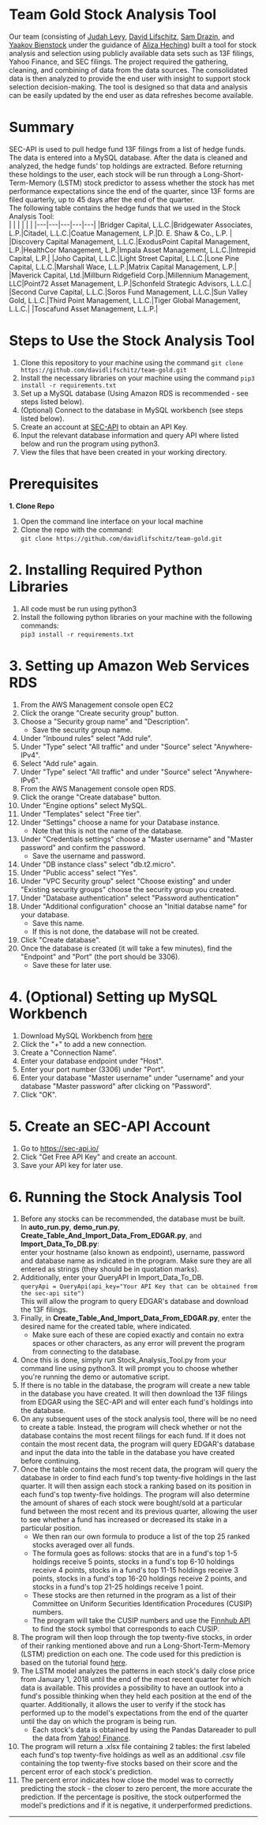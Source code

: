 # Team Gold Stock Analysis Tool
Our team (consisting of [Judah Levy](https://github.com/JudahILevy), [David Lifschitz](https://github.com/davidlifschitz), [Sam Drazin](https://github.com/sam-drazin), and [Yaakov Bienstock](https://github.com/yaakovbienstock) under the guidance of [Aliza Heching](https://www.linkedin.com/in/aliza-heching-5206116)) built a tool for stock analysis and selection using publicly available data sets such as 13F filings, Yahoo Finance, and SEC filings. The project required the gathering, cleaning, and combining of data from the data sources.  The consolidated data is then analyzed to provide the end user with insight to support stock selection decision-making. The tool is designed so that data and analysis can be easily updated by the end user as data refreshes become available.

# Summary
SEC-API is used to pull hedge fund 13F filings from a list of hedge funds. The data is entered into a MySQL database. After the data is cleaned and analyzed, the hedge funds' top holdings are extracted. Before returning these holdings to the user, each stock will be run through a Long-Short-Term-Memory (LSTM) stock predictor to assess whether the stock has met performance expectations since the end of the quarter, since 13F forms are filed quarterly, up to 45 days after the end of the quarter. <br />
The following table contains the hedge funds that we used in the Stock Analysis Tool: <br />
|   |   |   |   |   |
|---|---|---|---|---|
|Bridger Capital, L.L.C.|Bridgewater Associates, L.P.|Citadel, L.L.C.|Coatue Management, L.P.|D. E. Shaw & Co., L.P. |
|Discovery Capital Management, L.L.C.|ExodusPoint Capital Management, L.P.|HealthCor Management, L.P.|Impala Asset Management, L.L.C.|Intrepid Capital, L.P.|
|Joho Capital, L.L.C.|Light Street Capital, L.L.C.|Lone Pine Capital, L.L.C.|Marshall Wace, L.L.P.|Matrix Capital Management, L.P.|
|Maverick Capital, Ltd.|Millburn Ridgefield Corp.|Millennium Management, LLC|Point72 Asset Management, L.P.|Schonfeld Strategic Advisors, L.L.C.|
|Second Curve Capital, L.L.C.|Soros Fund Management, L.L.C.|Sun Valley Gold, L.L.C.|Third Point Management, L.L.C.|Tiger Global Management, L.L.C.|
|Toscafund Asset Management, L.L.P.|

# Steps to Use the Stock Analysis Tool
1. Clone this repository to your machine using the command ```git clone https://github.com/davidlifschitz/team-gold.git```
2. Install the necessary libraries on your machine using the command ```pip3 install -r requirements.txt```
3. Set up a MySQL database (Using Amazon RDS is recommended - see steps listed below).
4. (Optional) Connect to the database in MySQL workbench (see steps listed below).
5. Create an account at [SEC-API](https://sec-api.io/) to obtain an API Key.
6. Input the relevant database information and query API where listed below and run the program using python3.
7. View the files that have been created in your working directory.

# Prerequisites 
**1. Clone Repo**
1. Open the command line interface on your local machine
2. Clone the repo with the command: <br />
    ```git clone https://github.com/davidlifschitz/team-gold.git```

# 2. Installing Required Python Libraries
1. All code must be run using python3<br />
2. Install the following python libraries on your machine with the following commands:<br />
    ```pip3 install -r requirements.txt```<br />

# 3. Setting up Amazon Web Services RDS
1. From the AWS Management console open EC2<br />
2. Click the orange "Create security group" button.<br />
3. Choose a "Security group name" and "Description".<br />
    * Save the security group name.<br />
4. Under "Inbound rules" select "Add rule".<br />
5. Under "Type" select "All traffic" and under "Source" select "Anywhere-IPv4".<br />
6. Select "Add rule" again.<br />
7. Under "Type" select "All traffic" and under "Source" select "Anywhere-IPv6".<br />
8. From the AWS Management console open RDS.<br />
9. Click the orange "Create database" button.<br />
10. Under "Engine options" select MySQL.<br />
11. Under "Templates" select "Free tier".<br />
12. Under "Settings" choose a name for your Database instance.<br />
    * Note that this is not the name of the database.<br />
13. Under "Credentials settings" choose a "Master username" and "Master password" and confirm the password.<br />
    * Save the username and password.<br />
14. Under "DB instance class" select "db.t2.micro".<br />
15. Under "Public access" select "Yes".<br />
16. Under "VPC Security group" select "Choose existing" and under "Existing security groups" choose the security group you created.<br />
17. Under "Database authentication" select "Password authentication"<br />
18. Under "Additional configuration" choose an "Initial databse name" for your database.<br />
    * Save this name.<br />
    * If this is not done, the database will not be created.<br /> 
19. Click "Create database".<br />
20. Once the database is created (it will take a few minutes), find the "Endpoint" and "Port" (the port should be 3306).<br />
    * Save these for later use.

# 4. (Optional) Setting up MySQL Workbench
1. Download MySQL Workbench from [here](https://dev.mysql.com/downloads/workbench/)<br />
2. Click the "+" to add a new connection.<br />
3. Create a "Connection Name".<br />
4. Enter your database endpoint under "Host".<br />
5. Enter your port number (3306) under "Port".<br />
6. Enter your database "Master username" under "username" and your database "Master password" after clicking on "Password".<br />
7. Click "OK".<br />

# 5. Create an SEC-API Account
1. Go to https://sec-api.io/<br />
2. Click "Get Free API Key" and create an account.<br />
3. Save your API key for later use.<br />

# 6. Running the Stock Analysis Tool
1. Before any stocks can be recommended, the database must be built.<br /> In **auto_run.py**, **demo_run.py**, **Create_Table_And_Import_Data_From_EDGAR.py**, and **Import_Data_To_DB.py**: <br /> enter your hostname (also known as endpoint), username, password and database name as indicated in the program. Make sure they are all entered as strings (they should be in quotation marks). 
2. Additionally, enter your QueryAPI in Import_Data_To_DB. <br /> ```queryApi = QueryApi(api_key="Your API Key that can be obtained from the sec-api site")```<br /> This will allow the program to query EDGAR's database and download the 13F filings. 
3. Finally, in **Create_Table_And_Import_Data_From_EDGAR.py**, enter the desired name for the created table, where indicated. 
    * Make sure each of these are copied exactly and contain no extra spaces or other characters, as any error will prevent the program from connecting to the database.<br />
4. Once this is done, simply run Stock_Analysis_Tool.py from your command line using python3. It will prompt you to choose whether you're running the demo or automative script.
5. If there is no table in the database, the program will create a new table in the database you have created. It will then download the 13F filings from EDGAR using the SEC-API and will enter each fund's holdings into the database. 
6. On any subsequent uses of the stock analysis tool, there will be no need to create a table. Instead, the program will check whether or not the database contains the most recent filings for each fund. If it does not contain the most recent data, the program will query EDGAR's database and input the data into the table in the database you have created before continuing.<br />
7. Once the table contains the most recent data, the program will query the database in order to find each fund's top twenty-five holdings in the last quarter. It will then assign each stock a ranking based on its position in each fund's top twenty-five holdings. The program will also determine the amount of shares of each stock were bought/sold at a particular fund between the most recent and its previous quarter, allowing the user to see whether a fund has increased or decreased its stake in a particular position. <br />
    * We then ran our own formula to produce a list of the top 25 ranked stocks averaged over all funds.
    * The formula goes as follows: stocks that are in a fund's top 1-5 holdings receive 5 points, stocks in a fund's top 6-10 holdings receive 4 points, stocks in a fund's top 11-15 holdings receive 3 points, stocks in a fund's top 16-20 holdings receive 2 points, and stocks in a fund's top 21-25 holdings receive 1 point.
    * These stocks are then returned in the program as a list of their Committee on Uniform Securities Identification Procedures (CUSIP) numbers.
    * The program will take the CUSIP numbers and use the [Finnhub API](https://finnhub.io/docs/api/symbol-search) to find the stock symbol that corresponds to each CUSIP.
9. The program will then loop through the top twenty-five stocks, in order of their ranking mentioned above and run a Long-Short-Term-Memory (LSTM) prediction on each one. The code used for this prediction is based on the tutorial found [here](https://www.datasciencecentral.com/profiles/blogs/stock-price-prediction-using-lstm-long-short-term-memory). 
10. The LSTM model analyzes the patterns in each stock's daily close price from January 1, 2018 until the end of the most recent quarter for which data is available. This provides a possibility to have an outlook into a fund's possible thinking when they held each position at the end of the quarter. Additionally, it allows the user to verify if the stock has performed up to the model's expectations from the end of the quarter until the day on which the program is being run. <br />
    * Each stock's data is obtained by using the Pandas Datareader to pull the data from [Yahoo! Finance](finance.yahoo.com).
11. The program will return a .xlsx file containing 2 tables: the first labeled each fund's top twenty-five holdings as well as an additional .csv file containing the top twenty-five stocks based on their score and the percent error of each stock's prediction.
12. The percent error indicates how close the model was to correctly predicting the stock - the closer to zero percent, the more accurate the prediction. If the percentage is positive, the stock outperformed the model's predictions and if it is negative, it underperformed predictions. 

****
